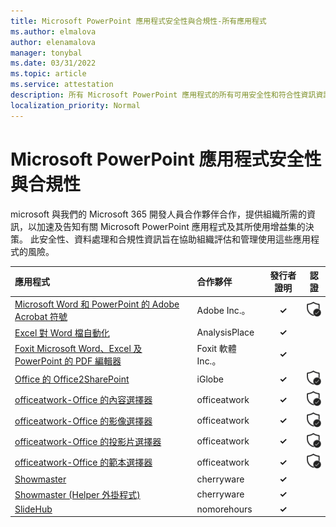 ```yaml
---
title: Microsoft PowerPoint 應用程式安全性與合規性-所有應用程式
ms.author: elmalova
author: elenamalova
manager: tonybal
ms.date: 03/31/2022
ms.topic: article
ms.service: attestation
description: 所有 Microsoft PowerPoint 應用程式的所有可用安全性和符合性資訊資訊。
localization_priority: Normal
---
```

# <a name="microsoft-powerpoint-apps-security-and-compliance"></a>Microsoft PowerPoint 應用程式安全性與合規性

microsoft 與我們的 Microsoft 365 開發人員合作夥伴合作，提供組織所需的資訊，以加速及告知有關 Microsoft PowerPoint 應用程式及其所使用增益集的決策。 此安全性、資料處理和合規性資訊旨在協助組織評估和管理使用這些應用程式的風險。

| **應用程式** | **合作夥伴** | **發行者證明** | **認證** |
|:--------|:------------|:----------------------:|:-------------:|
| [Microsoft Word 和 PowerPoint 的 Adobe Acrobat 符號](./adobe-inc-acrobat-sign-for-microsoft-word-and-powerpoint.md) | Adobe Inc.。 | **✓** | <img alt="Certified application badge" src="../media/certified-badge.png" height="25" width="25" /> |
| [Excel 對 Word 檔自動化](./analysisplace-excel-to-word-document-automation.md) | AnalysisPlace | **✓** |  |
| [Foxit Microsoft Word、Excel 及 PowerPoint 的 PDF 編輯器](./foxit-software-inc-pdf-editor-for-microsoft-word-excel-and-powerpoint.md) | Foxit 軟體 Inc.。 | **✓** |  |
| [Office 的 Office2SharePoint](./iglobe-office2sharepoint-for-office.md) | iGlobe | **✓** | <img alt="Certified application badge" src="../media/certified-badge.png" height="25" width="25" /> |
| [officeatwork-Office 的內容選擇器](./officeatwork-officeatworkcontent-chooser-for-office.md) | officeatwork | **✓** | <img alt="Certified application badge" src="../media/certified-badge.png" height="25" width="25" /> |
| [officeatwork-Office 的影像選擇器](./officeatwork-officeatworkimage-chooser-for-office.md) | officeatwork | **✓** | <img alt="Certified application badge" src="../media/certified-badge.png" height="25" width="25" /> |
| [officeatwork-Office 的投影片選擇器](./officeatwork-officeatworkslide-chooser-for-office.md) | officeatwork | **✓** | <img alt="Certified application badge" src="../media/certified-badge.png" height="25" width="25" /> |
| [officeatwork-Office 的範本選擇器](./officeatwork-officeatworktemplate-chooser-for-office.md) | officeatwork | **✓** | <img alt="Certified application badge" src="../media/certified-badge.png" height="25" width="25" /> |
| [Showmaster](./cherryware-showmaster.md) | cherryware | **✓** |  |
| [Showmaster (Helper 外掛程式) ](./cherryware-showmaster-helper-plugin.md) | cherryware | **✓** |  |
| [SlideHub](./nomorehours-slidehub.md) | nomorehours | **✓** |  |
